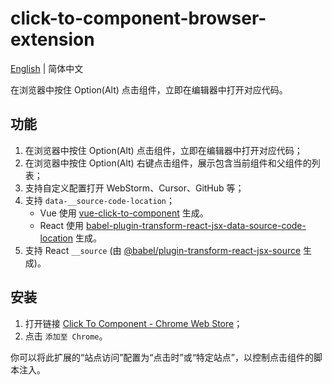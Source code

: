 # click-to-component-browser-extension

[English](./README.md) | 简体中文

在浏览器中按住 Option(Alt) 点击组件，立即在编辑器中打开对应代码。

## 功能

1. 在浏览器中按住 Option(Alt) 点击组件，立即在编辑器中打开对应代码；
2. 在浏览器中按住 Option(Alt) 右键点击组件，展示包含当前组件和父组件的列表；
3. 支持自定义配置打开 WebStorm、Cursor、GitHub 等；
4. 支持 `data-__source-code-location`；
   - Vue 使用 [vue-click-to-component](https://www.npmjs.com/package/vue-click-to-component) 生成。
   - React 使用 [babel-plugin-transform-react-jsx-data-source-code-location](https://www.npmjs.com/package/babel-plugin-transform-react-jsx-data-source-code-location) 生成。
5. 支持 React `__source` (由 [@babel/plugin-transform-react-jsx-source](https://babeljs.io/docs/babel-plugin-transform-react-jsx-source) 生成)。

## 安装

1. 打开链接 [Click To Component - Chrome Web Store](https://chromewebstore.google.com/detail/hdiiegojkjkgaakbdjpoaaadhnddpfdc)；
2. 点击 `添加至 Chrome`。

你可以将此扩展的“站点访问”配置为“点击时”或“特定站点”，以控制点击组件的脚本注入。
